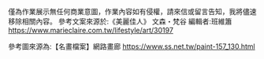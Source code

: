 僅為作業展示無任何商業意圖，作業內容如有侵權，請來信或留言告知，我將儘速移除相關內容。
參考文案來源於:《美麗佳人》 文森・梵谷 編輯者:班維簫
https://www.marieclaire.com.tw/lifestyle/art/30197

參考圖來源為:【名畫檔案】網路畫廊
https://www.ss.net.tw/paint-157_130.html